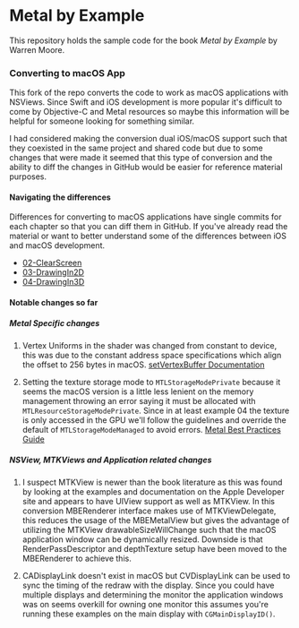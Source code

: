 # Metal by Example

This repository holds the sample code for the book _Metal by Example_ by Warren Moore.

### Converting to macOS App

This fork of the repo converts the code to work as macOS applications with NSViews.
Since Swift and iOS development is more popular it's difficult to come by
Objective-C and Metal resources so maybe this information will be helpful for
someone looking for something similar.

I had considered making the conversion dual iOS/macOS support such that they
coexisted in the same project and shared code but due to some changes that were
made it seemed that this type of conversion and the ability to diff the changes
in GitHub would be easier for reference material purposes.

#### Navigating the differences
Differences for converting to macOS applications have single commits for each
chapter so that you can diff them in GitHub. If you've already read the material
or want to better understand some of the differences between iOS and macOS
development.

 - [02-ClearScreen](https://github.com/rebpdx/metal-by-example/commit/d00928a)
 - [03-DrawingIn2D](https://github.com/rebpdx/metal-by-example/commit/6d09b0e)
 - [04-DrawingIn3D](https://github.com/rebpdx/metal-by-example/commit/aaf2526)

#### Notable changes so far

##### Metal Specific changes

1. Vertex Uniforms in the shader was changed from constant to device, this was
due to the constant address space specifications which align the offset to 256
bytes in macOS. [setVertexBuffer Documentation](https://developer.apple.com/documentation/metal/mtlrendercommandencoder/1515829-setvertexbuffer)

2. Setting the texture storage mode to `MTLStorageModePrivate` because it seems
the macOS version is a little less lenient on the memory management throwing an
error saying it must be allocated with `MTLResourceStorageModePrivate`. Since in
at least example 04 the texture is only accessed in the GPU we'll follow the
guidelines and override the default of `MTLStorageModeManaged` to avoid errors.
[Metal Best Practices Guide](https://developer.apple.com/library/archive/documentation/3DDrawing/Conceptual/MTLBestPracticesGuide/ResourceOptions.html)

##### NSView, MTKViews and Application related changes

 1. I suspect MTKView is newer than the book literature as this was found by
 looking at the examples and documentation on the Apple Developer site and appears
 to have UIView support as well as MTKView. In this conversion MBERenderer
 interface makes use of MTKViewDelegate, this reduces the usage of the
 MBEMetalView but gives the advantage of utilizing the MTKView
 drawableSizeWillChange such that the macOS application window can be dynamically
 resized. Downside is that RenderPassDescriptor and depthTexture setup have been
 moved to the MBERenderer to achieve this.

 2. CADisplayLink doesn't exist in macOS but CVDisplayLink can be used to sync
 the timing of the redraw with the display. Since you could have multiple
 displays and determining the monitor the application windows was on seems
 overkill for owning one monitor this assumes you're running these examples on
 the main display with `CGMainDisplayID()`.
